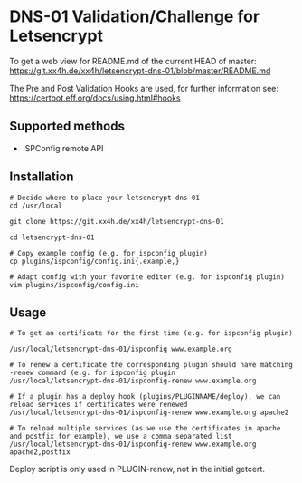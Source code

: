 DNS-01 Validation/Challenge for Letsencrypt
===========================================

To get a web view for README.md of the current HEAD of master: https://git.xx4h.de/xx4h/letsencrypt-dns-01/blob/master/README.md

The Pre and Post Validation Hooks are used, for further information see: https://certbot.eff.org/docs/using.html#hooks

Supported methods
-----------------

* ISPConfig remote API

Installation
------------

```
# Decide where to place your letsencrypt-dns-01
cd /usr/local

git clone https://git.xx4h.de/xx4h/letsencrypt-dns-01

cd letsencrypt-dns-01

# Copy example config (e.g. for ispconfig plugin)
cp plugins/ispconfig/config.ini{.example,}

# Adapt config with your favorite editor (e.g. for ispconfig plugin)
vim plugins/ispconfig/config.ini
```

Usage
-----

```
# To get an certificate for the first time (e.g. for ispconfig plugin)

/usr/local/letsencrypt-dns-01/ispconfig www.example.org

# To renew a certificate the corresponding plugin should have matching -renew command (e.g. for ispconfig plugin
/usr/local/letsencrypt-dns-01/ispconfig-renew www.example.org

# If a plugin has a deploy hook (plugins/PLUGINNAME/deploy), we can reload services if certificates were renewed
/usr/local/letsencrypt-dns-01/ispconfig-renew www.example.org apache2

# To reload multiple services (as we use the certificates in apache and postfix for example), we use a comma separated list
/usr/local/letsencrypt-dns-01/ispconfig-renew www.example.org apache2,postfix
```

Deploy script is only used in PLUGIN-renew, not in the initial getcert.
